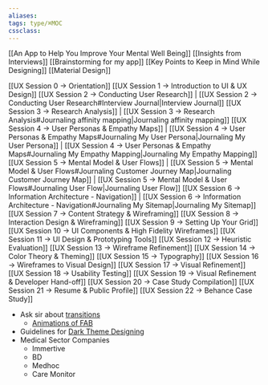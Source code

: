 ```yaml
---
aliases:
tags: type/⌘MOC 
cssclass:
---
```


[[An App to Help You Improve Your Mental Well Being]]
[[Insights from Interviews]]
[[Brainstorming for my app]]
[[Key Points to Keep in Mind While Designing]]
[[Material Design]]

[[UX Session 0 → Orientation]]
[[UX Session 1 → Introduction to UI & UX Design]]
[[UX Session 2 → Conducting User Research]] | [[UX Session 2 → Conducting User Research#Interview Journal|Interview Journal]]
[[UX Session 3 → Research Analysis]] | [[UX Session 3 → Research Analysis#Journaling affinity mapping|Journaling affinity mapping]]
[[UX Session 4 → User Personas & Empathy Maps]] | [[UX Session 4 → User Personas & Empathy Maps#Journaling My User Persona|Journaling My User Persona]] | [[UX Session 4 → User Personas & Empathy Maps#Journaling My Empathy Mapping|Journaling My Empathy Mapping]]
[[UX Session 5 → Mental Model & User Flows]] | [[UX Session 5 → Mental Model & User Flows#Journaling Customer Journey Map|Journaling Customer Journey Map]] | [[UX Session 5 → Mental Model & User Flows#Journaling User Flow|Journaling User Flow]]
[[UX Session 6 → Information Architecture - Navigation]] | [[UX Session 6 → Information Architecture - Navigation#Journaling My Sitemap|Journaling My Sitemap]]
[[UX Session 7 → Content Strategy & Wireframing]]
[[UX Session 8 → Interaction Design & Wireframing]]
[[UX Session 9 → Setting Up Your Grid]]
[[UX Session 10 → UI Components & High Fidelity Wireframes]]
[[UX Session 11 → UI Design & Prototyping Tools]]
[[UX Session 12 → Heuristic Evaluation]]
[[UX Session 13 → Wireframe Refinement]]
[[UX Session 14 → Color Theory & Theming]]
[[UX Session 15 → Typography]]
[[UX Session 16 → Wireframes to Visual Design]]
[[UX Session 17 → Visual Refinement]]
[[UX Session 18 → Usability Testing]]
[[UX Session 19 → Visual Refinement & Developer Hand-off]]
[[UX Session 20 → Case Study Compilation]]
[[UX Session 21 → Resume & Public Profile]]
[[UX Session 22 → Behance Case Study]]

- Ask sir about [transitions](https://m3.material.io/styles/motion/transitions/transition-patterns)
	- [Animations of FAB](https://m3.material.io/components/floating-action-button/guidelines#3ad4a846-ac87-4884-b9b0-97efceea2e41)
- Guidelines for [Dark Theme Designing](https://m2.material.io/design/color/dark-theme.html)
- Medical Sector Companies 
	- Immertive
	- BD
	- Medhoc
	- Care Monitor